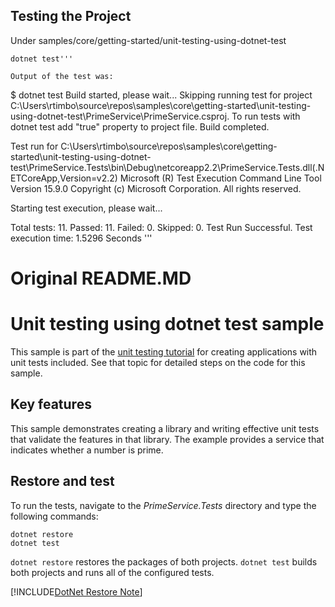 
## Testing the Project

Under samples/core/getting-started/unit-testing-using-dotnet-test

```dotnet restore
dotnet test'''

Output of the test was:

```
$ dotnet test
Build started, please wait...
Skipping running test for project C:\Users\rtimbo\source\repos\samples\core\getting-started\unit-testing-using-dotnet-test\PrimeService\PrimeService.csproj. To run tests with dotnet test add "<IsTestProject>true<IsTestProject>" property to project file.
Build completed.

Test run for C:\Users\rtimbo\source\repos\samples\core\getting-started\unit-testing-using-dotnet-test\PrimeService.Tests\bin\Debug\netcoreapp2.2\PrimeService.Tests.dll(.NETCoreApp,Version=v2.2)
Microsoft (R) Test Execution Command Line Tool Version 15.9.0
Copyright (c) Microsoft Corporation.  All rights reserved.

Starting test execution, please wait...

Total tests: 11. Passed: 11. Failed: 0. Skipped: 0.
Test Run Successful.
Test execution time: 1.5296 Seconds
'''

# Original README.MD

# Unit testing using dotnet test sample

This sample is part of the [unit testing tutorial](https://docs.microsoft.com/dotnet/core/testing/unit-testing-with-dotnet-test) for creating applications with unit tests included. See that topic for detailed steps on the code for this sample.

## Key features

This sample demonstrates creating a library and writing effective unit tests that validate the features in that library. The example provides a service that indicates whether a number is prime.

## Restore and test

To run the tests, navigate to the *PrimeService.Tests* directory and type the following commands:

```
dotnet restore
dotnet test
```

`dotnet restore` restores the packages of both projects.
`dotnet test` builds both projects and runs all of the configured tests.

[!INCLUDE[DotNet Restore Note](~/includes/dotnet-restore-note.md)]
